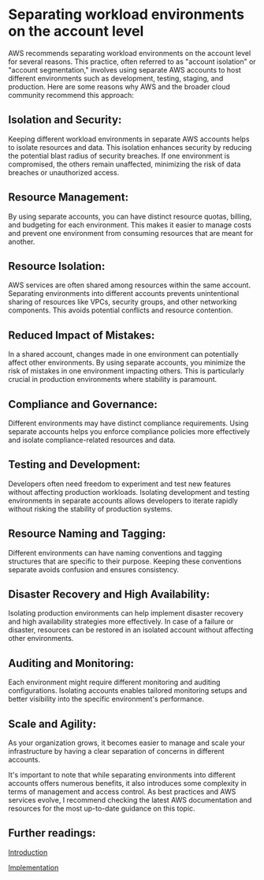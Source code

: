 # Separating workload environments on the account level

AWS recommends separating workload environments on the account level for several reasons. This practice, often referred to as "account isolation" or "account segmentation," involves using separate AWS accounts to host different environments such as development, testing, staging, and production. Here are some reasons why AWS and the broader cloud community recommend this approach:

## Isolation and Security:

Keeping different workload environments in separate AWS accounts helps to isolate resources and data. This isolation enhances security by reducing the potential blast radius of security breaches. If one environment is compromised, the others remain unaffected, minimizing the risk of data breaches or unauthorized access.

## Resource Management:

By using separate accounts, you can have distinct resource quotas, billing, and budgeting for each environment. This makes it easier to manage costs and prevent one environment from consuming resources that are meant for another.

## Resource Isolation:

AWS services are often shared among resources within the same account. Separating environments into different accounts prevents unintentional sharing of resources like VPCs, security groups, and other networking components. This avoids potential conflicts and resource contention.

## Reduced Impact of Mistakes:

In a shared account, changes made in one environment can potentially affect other environments. By using separate accounts, you minimize the risk of mistakes in one environment impacting others. This is particularly crucial in production environments where stability is paramount.

## Compliance and Governance:

Different environments may have distinct compliance requirements. Using separate accounts helps you enforce compliance policies more effectively and isolate compliance-related resources and data.

## Testing and Development:

Developers often need freedom to experiment and test new features without affecting production workloads. Isolating development and testing environments in separate accounts allows developers to iterate rapidly without risking the stability of production systems.

## Resource Naming and Tagging:

Different environments can have naming conventions and tagging structures that are specific to their purpose. Keeping these conventions separate avoids confusion and ensures consistency.

## Disaster Recovery and High Availability:

Isolating production environments can help implement disaster recovery and high availability strategies more effectively. In case of a failure or disaster, resources can be restored in an isolated account without affecting other environments.

## Auditing and Monitoring:

Each environment might require different monitoring and auditing configurations. Isolating accounts enables tailored monitoring setups and better visibility into the specific environment's performance.

## Scale and Agility:

As your organization grows, it becomes easier to manage and scale your infrastructure by having a clear separation of concerns in different accounts.

It's important to note that while separating environments into different accounts offers numerous benefits, it also introduces some complexity in terms of management and access control. As best practices and AWS services evolve, I recommend checking the latest AWS documentation and resources for the most up-to-date guidance on this topic.

## Further readings:

[Introduction](https://docs.aws.amazon.com/whitepapers/latest/organizing-your-aws-environment/organizing-your-aws-environment.html)

[Implementation](https://docs.aws.amazon.com/whitepapers/latest/organizing-your-aws-environment/implementation.html)
